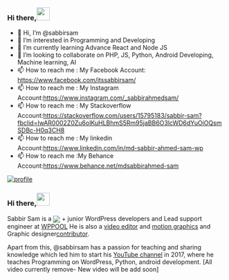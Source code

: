 ### Hi there,<img src="https://i.pinimg.com/originals/95/c1/0b/95c10ba02011d6474b609c9b5adcc411.gif" width="30">
- 👋 Hi, I’m @sabbirsam
- 👀 I’m interested in Programming and Developing
- 🌱 I’m currently learning Advance React and Node JS
- 💞️ I’m looking to collaborate on PHP, JS, Python, Android Developing, Machine learning, AI 
- 📫 How to reach me : My Facebook Account: https://www.facebook.com/itssabbirsam/
- 📫 How to reach me : My Instagram Account:https://www.instagram.com/_sabbirahmedsam/
- 📫 How to reach me : My Stackoverflow Account:https://stackoverflow.com/users/15795183/sabbir-sam?fbclid=IwAR0002Z0Zu6olKuHLBhmS5Rm95jaBB6O3lcWD6dYuOiOQsmSDBc-H0q3CH8
- 📫 How to reach me : My linkedin Account:https://www.linkedin.com/in/md-sabbir-ahmed-sam-wp
- 📫 How to reach me :My Behance Account:https://www.behance.net/mdsabbirahmed-sam

<a href="https://www.youtube.com/channel/UCSuyK8ufCNX-eO4WQJ5u5tA" target="_blank">
<img src="https://scontent.fdac8-1.fna.fbcdn.net/v/t39.30808-6/304910621_1420119095138925_1827120325647981802_n.jpg?_nc_cat=108&ccb=1-7&_nc_sid=09cbfe&_nc_ohc=oMCpFJXpre4AX_c5u3S&_nc_ht=scontent.fdac8-1.fna&oh=00_AT9uBhJl4fDlCsvH_vlHYvZuP7xwXXFW3Sg5XBIORxTCug&oe=63201459" alt="profile" />
</a>

### Hi there,<img src="https://i.pinimg.com/originals/95/c1/0b/95c10ba02011d6474b609c9b5adcc411.gif" width="30">

Sabbir Sam is a <a href="https://www.youtube.com/channel/UCSuyK8ufCNX-eO4WQJ5u5tA"><img align="center" src="https://img.shields.io/badge/Full%20Stack-Engineer-brightgreen"/></a> + junior WordPress developers and Lead support engineer at <a href="https://www.facebook.com/wppool.dev/">WPPOOL</a>
He is also a <a href="#">video editor</a> and <a href="#">motion graphics</a> and Graphic designer<a href="https://www.behance.net/mdsabbirahmed-sam">contributor</a>.

Apart from this, @sabbirsam has a passion for teaching and sharing knowledge which led him to start his [YouTube channel](https://www.youtube.com/channel/UCSuyK8ufCNX-eO4WQJ5u5tA) in 2017, where he teaches Programming on WordPress, Python, android development. [All video currently remove- New video will be add soon]

</p>

